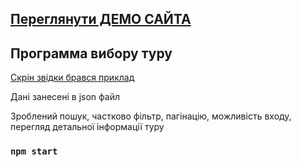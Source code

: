 <h2><a href="http://tour-react.zzz.com.ua/">Переглянути ДЕМО САЙТА</a></h2>

<h2>Программа вибору туру</h2>

<a href="https://st-private.fl.ru/users/ii/iikarelin/projects/201906/f_1825d022142154ce.jpg?temp_url_sig=b0af8873ead521a470bb572c4df0a568706413ed&temp_url_expires=1561198734&inline"> Скрін звідки брався приклад</a>

<p>Дані занесені в json файл</p>
<p>Зроблений пошук, частково фільтр, пагінацію, можливість входу, перегляд детальної інформації туру</p>


### `npm start`